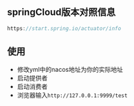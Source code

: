 ## springCloud版本对照信息

```go
https://start.spring.io/actuator/info
```

## 使用

- 修改yml中的nacos地址为你的实际地址
- 启动提供者
- 启动消费者
- 浏览器输入`http://127.0.0.1:9999/test`


